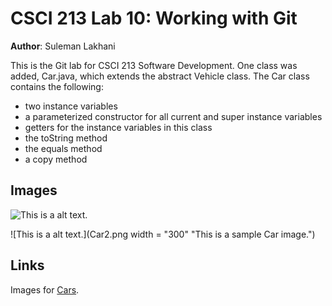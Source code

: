 # CSCI 213 Lab 10: Working with Git

**Author**: Suleman Lakhani

This is the Git lab for CSCI 213 Software Development. One class was added, Car.java,
which extends the abstract Vehicle class. The Car class contains the following:
* two instance variables
* a parameterized constructor for all current and super instance variables
* getters for the instance variables in this class
* the toString method
* the equals method
* a copy method

## Images

![This is a alt text.](<img src ="Car.png" width = "300">)

![This is a alt text.](Car2.png width = "300" "This is a sample Car image.")

## Links

Images for [Cars](https://www.bing.com/images/search?q=cars).
